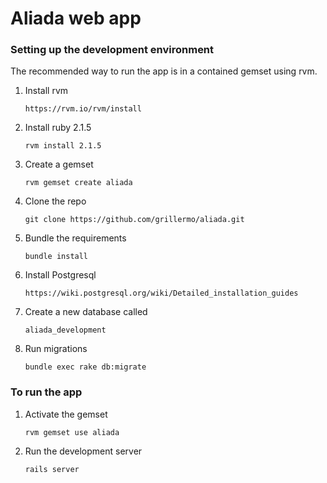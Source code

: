 Aliada web app
======

### Setting up the development environment

The recommended way to run the app is in a contained gemset using rvm.

1. Install rvm
    ```
    https://rvm.io/rvm/install
    ```
2. Install ruby 2.1.5
    ```
    rvm install 2.1.5
    ```
3. Create a gemset
    ```
    rvm gemset create aliada
    ```
4. Clone the repo
    ```
    git clone https://github.com/grillermo/aliada.git
    ```
5. Bundle the requirements
    ```
    bundle install
    ```
6. Install Postgresql
    ```
    https://wiki.postgresql.org/wiki/Detailed_installation_guides
    ```
7. Create a new database called 
    ```
    aliada_development
    ```
8. Run migrations
    ```
    bundle exec rake db:migrate
    ``` 

### To run the app

1. Activate the gemset
    ```
    rvm gemset use aliada
    ```
2. Run the development server
    ```
    rails server
    ```
